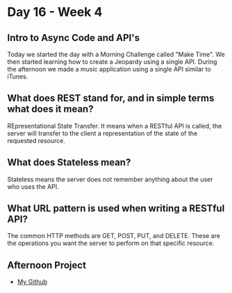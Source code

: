# Day 16 - Week 4
## Intro to Async Code and API's
Today we started the day with a Morning Challenge called "Make Time". We then started learning how to create a Jeopardy using a single API. During the afternoon we made a music application using a single API similar to iTunes. 
## What does REST stand for, and in simple terms what does it mean?
REpresentational State Transfer. It means when a RESTful API is called, the server will transfer to the client a representation of the state of the requested resource.
## What does Stateless mean?
Stateless means the server does not remember anything about the user who uses the API.
## What URL pattern is used when writing a RESTful API?
The common HTTP methods are GET, POST, PUT, and DELETE. These are the operations you want the server to perform on that specific resource.
## Afternoon Project
- [My Github]()